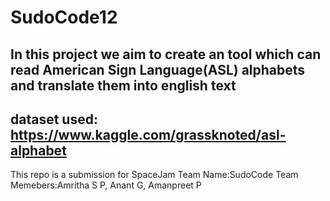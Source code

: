 # SudoCode12
In this project we aim to create an tool which can read American Sign Language(ASL) alphabets and translate them into english text
---
dataset used: https://www.kaggle.com/grassknoted/asl-alphabet
---
This repo is a submission for SpaceJam
Team Name:SudoCode
Team Memebers:Amritha S P, Anant G, Amanpreet P
